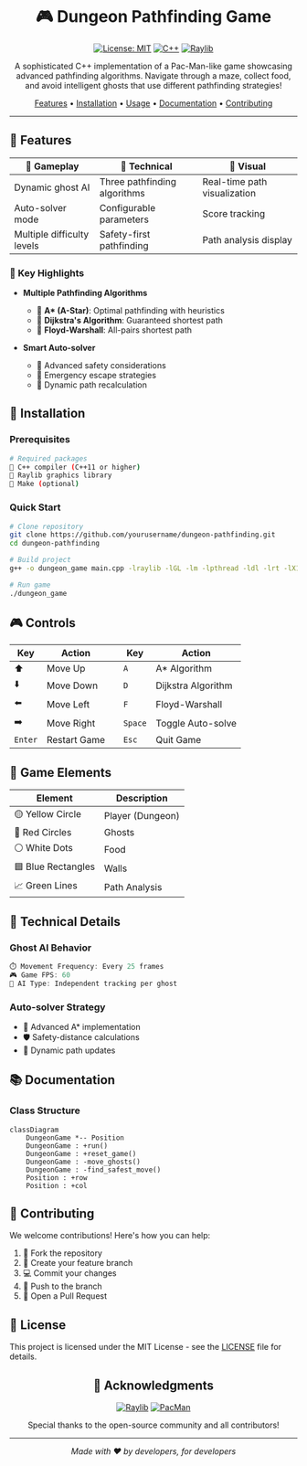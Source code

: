 <div align="center">

# 🎮 Dungeon Pathfinding Game

[![License: MIT](https://img.shields.io/badge/License-MIT-yellow.svg)](https://opensource.org/licenses/MIT)
[![C++](https://img.shields.io/badge/C++-Solutions-blue.svg?style=flat&logo=c%2B%2B)](http://www.cplusplus.org/)
[![Raylib](https://img.shields.io/badge/Raylib-Graphics-red.svg)](https://www.raylib.com/)

A sophisticated C++ implementation of a Pac-Man-like game showcasing advanced pathfinding algorithms. Navigate through a maze, collect food, and avoid intelligent ghosts that use different pathfinding strategies!

[Features](#features) • [Installation](#installation) • [Usage](#usage) • [Documentation](#documentation) • [Contributing](#contributing)

---

</div>

## 🌟 Features

<div align="center">

| 🎯 Gameplay | 🤖 Technical | 🎨 Visual |
|------------|--------------|-----------|
| Dynamic ghost AI | Three pathfinding algorithms | Real-time path visualization |
| Auto-solver mode | Configurable parameters | Score tracking |
| Multiple difficulty levels | Safety-first pathfinding | Path analysis display |

</div>

### 🎯 Key Highlights

- **Multiple Pathfinding Algorithms**
  - 🔹 __A* (A-Star)__: Optimal pathfinding with heuristics
  - 🔹 **Dijkstra's Algorithm**: Guaranteed shortest path
  - 🔹 **Floyd-Warshall**: All-pairs shortest path

- **Smart Auto-solver**
  - 🔹 Advanced safety considerations
  - 🔹 Emergency escape strategies
  - 🔹 Dynamic path recalculation

## 🚀 Installation

### Prerequisites

```bash
# Required packages
🔸 C++ compiler (C++11 or higher)
🔸 Raylib graphics library
🔸 Make (optional)
```

### Quick Start

```bash
# Clone repository
git clone https://github.com/yourusername/dungeon-pathfinding.git
cd dungeon-pathfinding

# Build project
g++ -o dungeon_game main.cpp -lraylib -lGL -lm -lpthread -ldl -lrt -lX11

# Run game
./dungeon_game
```

## 🎮 Controls

<div align="center">

| Key | Action | | Key | Action |
|-----|--------|-|-----|--------|
| ⬆️ | Move Up | | `A` | A* Algorithm |
| ⬇️ | Move Down | | `D` | Dijkstra Algorithm |
| ⬅️ | Move Left | | `F` | Floyd-Warshall |
| ➡️ | Move Right | | `Space` | Toggle Auto-solve |
| `Enter` | Restart Game | | `Esc` | Quit Game |

</div>

## 🎯 Game Elements

<div align="center">

| Element | Description |
|---------|-------------|
| 🟡 Yellow Circle | Player (Dungeon) |
| 🔴 Red Circles | Ghosts |
| ⚪ White Dots | Food |
| 🟦 Blue Rectangles | Walls |
| 📈 Green Lines | Path Analysis |

</div>

## 🔧 Technical Details

### Ghost AI Behavior
```cpp
⏱️ Movement Frequency: Every 25 frames
🎮 Game FPS: 60
🤖 AI Type: Independent tracking per ghost
```

### Auto-solver Strategy
- 🧠 Advanced A* implementation
- 🛡️ Safety-distance calculations
- 🔄 Dynamic path updates

## 📚 Documentation

### Class Structure
```mermaid
classDiagram
    DungeonGame *-- Position
    DungeonGame : +run()
    DungeonGame : +reset_game()
    DungeonGame : -move_ghosts()
    DungeonGame : -find_safest_move()
    Position : +row
    Position : +col
```

## 🤝 Contributing

We welcome contributions! Here's how you can help:

1. 🍴 Fork the repository
2. 🔧 Create your feature branch
3. 💻 Commit your changes
4. 🚀 Push to the branch
5. 🎯 Open a Pull Request

## 📜 License

This project is licensed under the MIT License - see the [LICENSE](LICENSE) file for details.

<div align="center">

## 🙏 Acknowledgments

[![Raylib](https://img.shields.io/badge/Built%20with-Raylib-red.svg)](https://www.raylib.com/)
[![PacMan](https://img.shields.io/badge/Inspired%20by-PacMan-yellow.svg)](https://en.wikipedia.org/wiki/Pac-Man)

Special thanks to the open-source community and all contributors!

---

<i>Made with ❤️ by developers, for developers</i>

</div>
